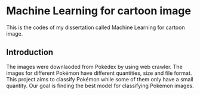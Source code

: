 # Machine Learning for cartoon image

This is the codes of my dissertation called Machine Learning for cartoon image.

## Introduction
The images were downlaoded from Pokédex by using web crawler. The images for different Pokémon have different quantities, size and file format. This project aims to classify Pokémon while some of them only have a small quantity. Our goal is finding the best model for classifying Pokemon images.
